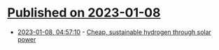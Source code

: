 # [Published on 2023-01-08](index.md)

* [2023-01-08, 04:57:10](https://news.ycombinator.com/item?id=34296170) - [Cheap, sustainable hydrogen through solar power](https://news.umich.edu/cheap-sustainable-hydrogen-through-solar-power/)
